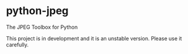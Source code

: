 # python-jpeg
The JPEG Toolbox for Python

This project is in development and it is an unstable version. Please use it carefully.
